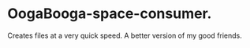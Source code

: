 # OogaBooga-space-consumer.
Creates files at a very quick speed. A better version of my good friends. 
